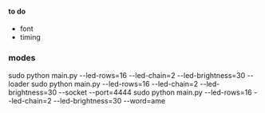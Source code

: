 #### to do
- font
- timing

### modes

sudo python main.py --led-rows=16 --led-chain=2 --led-brightness=30 --loader
sudo python main.py --led-rows=16 --led-chain=2 --led-brightness=30 --socket --port=4444
sudo python main.py --led-rows=16 --led-chain=2 --led-brightness=30 --word=ame
